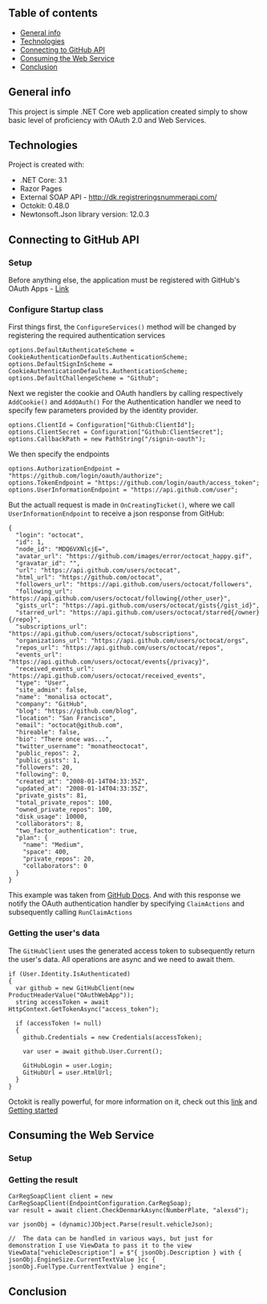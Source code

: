## Table of contents
* [General info](#general-info)
* [Technologies](#technologies)
* [Connecting to GitHub API](#connecting-to-github-api)
* [Consuming the Web Service](#consuming-the-web-service)
* [Conclusion](#conclusion)

## General info
This project is simple .NET Core web application created simply to show basic level of proficiency with OAuth 2.0 and Web Services.
	
## Technologies
Project is created with:
* .NET Core: 3.1
* Razor Pages
* External SOAP API - http://dk.registreringsnummerapi.com/
* Octokit: 0.48.0
* Newtonsoft.Json library version: 12.0.3
	
## Connecting to GitHub API
### Setup
Before anything else, the application must be registered with GitHub's OAuth Apps - [Link](https://github.com/settings/applications/new)
### Configure Startup class
First things first, the ```ConfigureServices()``` method will be changed by registering the required authentication services
```
options.DefaultAuthenticateScheme = CookieAuthenticationDefaults.AuthenticationScheme;
options.DefaultSignInScheme = CookieAuthenticationDefaults.AuthenticationScheme;
options.DefaultChallengeScheme = "Github";
```

Next we register the cookie and OAuth handlers by calling respectively ```AddCookie()``` and ```AddOAuth()```
For the Authentication handler we need to specify few parameters provided by the identity provider.
```
options.ClientId = Configuration["Github:ClientId"];
options.ClientSecret = Configuration["Github:ClientSecret"];
options.CallbackPath = new PathString("/signin-oauth");
```
We then specify the endpoints
```
options.AuthorizationEndpoint = "https://github.com/login/oauth/authorize";
options.TokenEndpoint = "https://github.com/login/oauth/access_token";
options.UserInformationEndpoint = "https://api.github.com/user";
```
But the actuall request is made in ```OnCreatingTicket()```, where we call ```UserInformationEndpoint``` to receive a json response from GitHub:
```
{
  "login": "octocat",
  "id": 1,
  "node_id": "MDQ6VXNlcjE=",
  "avatar_url": "https://github.com/images/error/octocat_happy.gif",
  "gravatar_id": "",
  "url": "https://api.github.com/users/octocat",
  "html_url": "https://github.com/octocat",
  "followers_url": "https://api.github.com/users/octocat/followers",
  "following_url": "https://api.github.com/users/octocat/following{/other_user}",
  "gists_url": "https://api.github.com/users/octocat/gists{/gist_id}",
  "starred_url": "https://api.github.com/users/octocat/starred{/owner}{/repo}",
  "subscriptions_url": "https://api.github.com/users/octocat/subscriptions",
  "organizations_url": "https://api.github.com/users/octocat/orgs",
  "repos_url": "https://api.github.com/users/octocat/repos",
  "events_url": "https://api.github.com/users/octocat/events{/privacy}",
  "received_events_url": "https://api.github.com/users/octocat/received_events",
  "type": "User",
  "site_admin": false,
  "name": "monalisa octocat",
  "company": "GitHub",
  "blog": "https://github.com/blog",
  "location": "San Francisco",
  "email": "octocat@github.com",
  "hireable": false,
  "bio": "There once was...",
  "twitter_username": "monatheoctocat",
  "public_repos": 2,
  "public_gists": 1,
  "followers": 20,
  "following": 0,
  "created_at": "2008-01-14T04:33:35Z",
  "updated_at": "2008-01-14T04:33:35Z",
  "private_gists": 81,
  "total_private_repos": 100,
  "owned_private_repos": 100,
  "disk_usage": 10000,
  "collaborators": 8,
  "two_factor_authentication": true,
  "plan": {
    "name": "Medium",
    "space": 400,
    "private_repos": 20,
    "collaborators": 0
  }
}
```
This example was taken from [GitHub Docs](https://docs.github.com/en/rest/reference/users).
And with this response we notify the OAuth authentication handler by specifying ```ClaimActions``` and subsequently calling ```RunClaimActions```

### Getting the user's data
The ```GitHubClient``` uses the generated access token to subsequently return the user's data. All operations are async and we need to await them.
```
if (User.Identity.IsAuthenticated)
{
  var github = new GitHubClient(new ProductHeaderValue("OAuthWebApp"));
  string accessToken = await HttpContext.GetTokenAsync("access_token");

  if (accessToken != null)
  {
    github.Credentials = new Credentials(accessToken);

    var user = await github.User.Current();
    
    GitHubLogin = user.Login;
    GitHubUrl = user.HtmlUrl;
  }
}
```
Octokit is really powerful, for more information on it, check out this [link](https://github.com/octokit) and [Getting started](https://github.com/octokit/octokit.net/blob/main/docs/getting-started.md)

## Consuming the Web Service
### Setup
### Getting the result
```
CarRegSoapClient client = new CarRegSoapClient(EndpointConfiguration.CarRegSoap);
var result = await client.CheckDenmarkAsync(NumberPlate, "alexsd");

var jsonObj = (dynamic)JObject.Parse(result.vehicleJson);

//  The data can be handled in various ways, but just for demonstration I use ViewData to pass it to the view
ViewData["vehicleDescription"] = $"{ jsonObj.Description } with { jsonObj.EngineSize.CurrentTextValue }cc { jsonObj.FuelType.CurrentTextValue } engine";
```

## Conclusion

